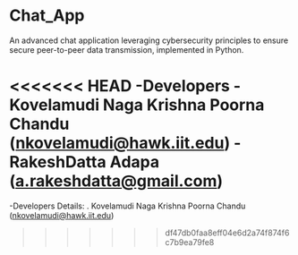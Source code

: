 # Chat_App
An advanced chat application leveraging cybersecurity principles to ensure secure peer-to-peer data transmission, implemented in Python.

<<<<<<< HEAD
-Developers
    - Kovelamudi Naga Krishna Poorna Chandu (nkovelamudi@hawk.iit.edu)
    - RakeshDatta Adapa (a.rakeshdatta@gmail.com)
=======
-Developers Details:
    . Kovelamudi Naga Krishna Poorna Chandu (nkovelamudi@hawk.iit.edu)
>>>>>>> df47db0faa8eff04e6d2a74f874f6c7b9ea79fe8

